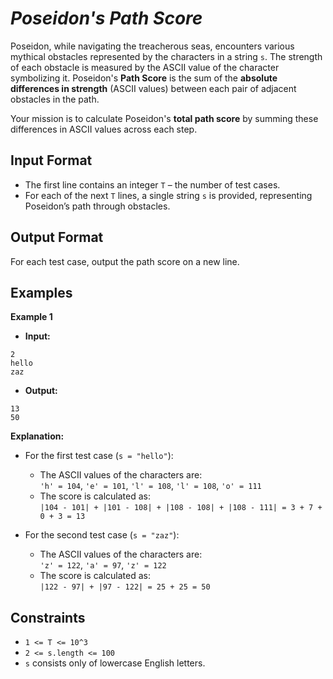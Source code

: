 # *Poseidon's Path Score*

Poseidon, while navigating the treacherous seas, encounters various mythical obstacles represented by the characters in a string `s`. The strength of each obstacle is measured by the ASCII value of the character symbolizing it. Poseidon's **Path Score** is the sum of the **absolute differences in strength** (ASCII values) between each pair of adjacent obstacles in the path.

Your mission is to calculate Poseidon's **total path score** by summing these differences in ASCII values across each step.

## Input Format

- The first line contains an integer `T` – the number of test cases.
- For each of the next `T` lines, a single string `s` is provided, representing Poseidon’s path through obstacles.

## Output Format

For each test case, output the path score on a new line.

## Examples

**Example 1**

- **Input:**
```
2
hello
zaz
```
- **Output:** 
```
13
50
```
**Explanation:**

- For the first test case (`s = "hello"`):
  - The ASCII values of the characters are:  
    `'h' = 104`, `'e' = 101`, `'l' = 108`, `'l' = 108`, `'o' = 111`
  - The score is calculated as:  
    `|104 - 101| + |101 - 108| + |108 - 108| + |108 - 111| = 3 + 7 + 0 + 3 = 13`

- For the second test case (`s = "zaz"`):
  - The ASCII values of the characters are:  
    `'z' = 122`, `'a' = 97`, `'z' = 122`
  - The score is calculated as:  
    `|122 - 97| + |97 - 122| = 25 + 25 = 50`

## Constraints

- `1 <= T <= 10^3`
- `2 <= s.length <= 100`
- `s` consists only of lowercase English letters.